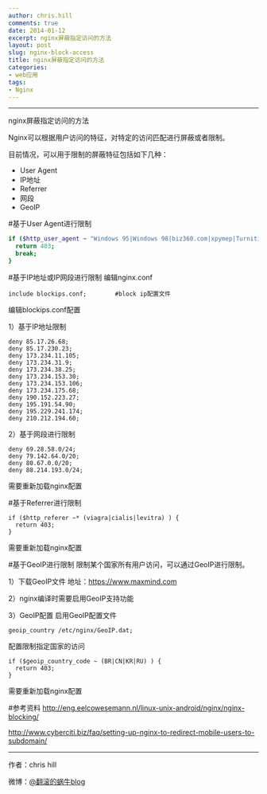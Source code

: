 ```yaml
---
author: chris.hill
comments: true
date: 2014-01-12
excerpt: nginx屏蔽指定访问的方法
layout: post
slug: nginx-block-access
title: nginx屏蔽指定访问的方法
categories:
- web应用
tags:
- Nginx
---
```


* * *

nginx屏蔽指定访问的方法


Nginx可以根据用户访问的特征，对特定的访问匹配进行屏蔽或者限制。

目前情况，可以用于限制的屏蔽特征包括如下几种：

* User Agent
* IP地址
* Referrer
* 网段
* GeoIP

#基于User Agent进行限制

```sh
if ($http_user_agent ~ "Windows 95|Windows 98|biz360.com|xpymep|TurnitinBot|sindice|Purebot|libwww-perl")  {                                                               
  return 403;                                                                                                                                                                                    
  break;                                                                                                                                                                                         
}
```


#基于IP地址或IP网段进行限制
编辑nginx.conf

```nginx
include blockips.conf;        #block ip配置文件
```
编辑blockips.conf配置

1）基于IP地址限制

```nginx
deny 85.17.26.68;     
deny 85.17.230.23;   
deny 173.234.11.105; 
deny 173.234.31.9;    
deny 173.234.38.25;   
deny 173.234.153.30;  
deny 173.234.153.106;
deny 173.234.175.68; 
deny 190.152.223.27;  
deny 195.191.54.90;   
deny 195.229.241.174; 
deny 210.212.194.60; 
```

2）基于网段进行限制

```nginx
deny 69.28.58.0/24;   
deny 79.142.64.0/20;  
deny 80.67.0.0/20;    
deny 88.214.193.0/24; 
```


需要重新加载nginx配置



#基于Referrer进行限制

```nginx
if ($http_referer ~* (viagra|cialis|levitra) ) {
  return 403;
}
```
需要重新加载nginx配置





#基于GeoIP进行限制
限制某个国家所有用户访问，可以通过GeoIP进行限制。

1）下载GeoIP文件
地址：<https://www.maxmind.com>

2）nginx编译时需要启用GeoIP支持功能

3）GeoIP配置
启用GeoIP配置文件

```nginx
geoip_country /etc/nginx/GeoIP.dat;
```
配置限制指定国家的访问

```nginx
if ($geoip_country_code ~ (BR|CN|KR|RU) ) {
  return 403;
}
```
需要重新加载nginx配置


#参考资料
<http://eng.eelcowesemann.nl/linux-unix-android/nginx/nginx-blocking/>

<http://www.cyberciti.biz/faq/setting-up-nginx-to-redirect-mobile-users-to-subdomain/>










* * *


作者：chris hill



微博：[@翻滚的蜗牛blog](http://www.weibo.com/weittor)

